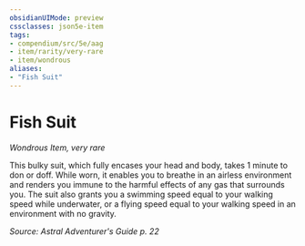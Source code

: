 ```yaml
---
obsidianUIMode: preview
cssclasses: json5e-item
tags:
- compendium/src/5e/aag
- item/rarity/very-rare
- item/wondrous
aliases: 
- "Fish Suit"
---
```

# Fish Suit
*Wondrous Item, very rare*  


This bulky suit, which fully encases your head and body, takes 1 minute to don or doff. While worn, it enables you to breathe in an airless environment and renders you immune to the harmful effects of any gas that surrounds you. The suit also grants you a swimming speed equal to your walking speed while underwater, or a flying speed equal to your walking speed in an environment with no gravity.

*Source: Astral Adventurer's Guide p. 22*